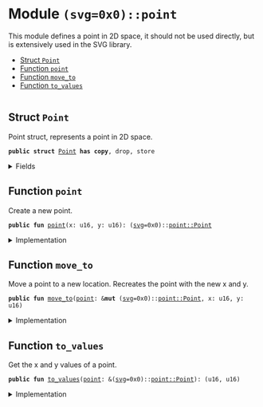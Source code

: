 
<a name="(svg=0x0)_point"></a>

# Module `(svg=0x0)::point`

This module defines a point in 2D space, it should not be used directly, but
is extensively used in the SVG library.


-  [Struct `Point`](#(svg=0x0)_point_Point)
-  [Function `point`](#(svg=0x0)_point_point)
-  [Function `move_to`](#(svg=0x0)_point_move_to)
-  [Function `to_values`](#(svg=0x0)_point_to_values)


<pre><code></code></pre>



<a name="(svg=0x0)_point_Point"></a>

## Struct `Point`

Point struct, represents a point in 2D space.


<pre><code><b>public</b> <b>struct</b> <a href="./point.md#(svg=0x0)_point_Point">Point</a> <b>has</b> <b>copy</b>, drop, store
</code></pre>



<details>
<summary>Fields</summary>


<dl>
<dt>
<code>0: u16</code>
</dt>
<dd>
</dd>
<dt>
<code>1: u16</code>
</dt>
<dd>
</dd>
</dl>


</details>

<a name="(svg=0x0)_point_point"></a>

## Function `point`

Create a new point.


<pre><code><b>public</b> <b>fun</b> <a href="./point.md#(svg=0x0)_point">point</a>(x: u16, y: u16): (<a href="./svg.md#(svg=0x0)_svg">svg</a>=0x0)::<a href="./point.md#(svg=0x0)_point_Point">point::Point</a>
</code></pre>



<details>
<summary>Implementation</summary>


<pre><code><b>public</b> <b>fun</b> <a href="./point.md#(svg=0x0)_point">point</a>(x: u16, y: u16): <a href="./point.md#(svg=0x0)_point_Point">Point</a> { <a href="./point.md#(svg=0x0)_point_Point">Point</a>(x, y) }
</code></pre>



</details>

<a name="(svg=0x0)_point_move_to"></a>

## Function `move_to`

Move a point to a new location. Recreates the point with the new x and y.


<pre><code><b>public</b> <b>fun</b> <a href="./point.md#(svg=0x0)_point_move_to">move_to</a>(<a href="./point.md#(svg=0x0)_point">point</a>: &<b>mut</b> (<a href="./svg.md#(svg=0x0)_svg">svg</a>=0x0)::<a href="./point.md#(svg=0x0)_point_Point">point::Point</a>, x: u16, y: u16)
</code></pre>



<details>
<summary>Implementation</summary>


<pre><code><b>public</b> <b>fun</b> <a href="./point.md#(svg=0x0)_point_move_to">move_to</a>(<a href="./point.md#(svg=0x0)_point">point</a>: &<b>mut</b> <a href="./point.md#(svg=0x0)_point_Point">Point</a>, x: u16, y: u16) {
    <a href="./point.md#(svg=0x0)_point">point</a>.0 = x;
    <a href="./point.md#(svg=0x0)_point">point</a>.1 = y;
}
</code></pre>



</details>

<a name="(svg=0x0)_point_to_values"></a>

## Function `to_values`

Get the x and y values of a point.


<pre><code><b>public</b> <b>fun</b> <a href="./point.md#(svg=0x0)_point_to_values">to_values</a>(<a href="./point.md#(svg=0x0)_point">point</a>: &(<a href="./svg.md#(svg=0x0)_svg">svg</a>=0x0)::<a href="./point.md#(svg=0x0)_point_Point">point::Point</a>): (u16, u16)
</code></pre>



<details>
<summary>Implementation</summary>


<pre><code><b>public</b> <b>fun</b> <a href="./point.md#(svg=0x0)_point_to_values">to_values</a>(<a href="./point.md#(svg=0x0)_point">point</a>: &<a href="./point.md#(svg=0x0)_point_Point">Point</a>): (u16, u16) { (<a href="./point.md#(svg=0x0)_point">point</a>.0, <a href="./point.md#(svg=0x0)_point">point</a>.1) }
</code></pre>



</details>
